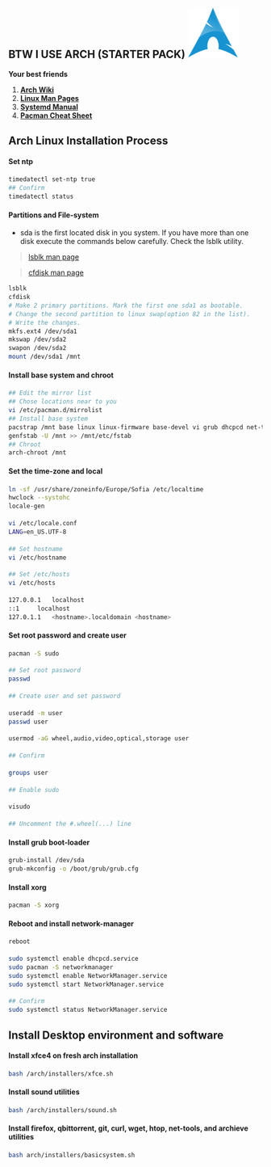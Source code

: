 ## BTW I USE ARCH (STARTER PACK) <img src="./img/arch.png" alt="drawing" width="100"/>

 **Your best friends**  
1. **[Arch Wiki](https://wiki.archlinux.org/)**
2. **[Linux Man Pages](https://linux.die.net/man/)**
3. **[Systemd Manual](http://man7.org/linux/man-pages/man5/systemd.unit.5.html)**
4. **[Pacman Cheat Sheet](./PACMAN.md)**

## Arch Linux Installation Process

#### Set ntp

```bash
timedatectl set-ntp true
## Confirm
timedatectl status
```

#### Partitions and File-system

- sda is the first located disk in you system. If you have more than one disk execute the commands below carefully. Check the lsblk utility.

> [lsblk man page](http://man7.org/linux/man-pages/man8/lsblk.8.html)

> [cfdisk man page](https://linux.die.net/man/8/cfdisk)

```bash
lsblk
cfdisk
# Make 2 primary partitions. Mark the first one sda1 as bootable.
# Change the second partition to linux swap(option 82 in the list).
# Write the changes.
mkfs.ext4 /dev/sda1
mkswap /dev/sda2
swapon /dev/sda2
mount /dev/sda1 /mnt
```

#### Install base system and chroot

```bash
## Edit the mirror list
## Chose locations near to you
vi /etc/pacman.d/mirrolist
## Install base system
pacstrap /mnt base linux linux-firmware base-devel vi grub dhcpcd net-tools iproute2
genfstab -U /mnt >> /mnt/etc/fstab
## Chroot
arch-chroot /mnt
```

#### Set the time-zone and local

```bash
ln -sf /usr/share/zoneinfo/Europe/Sofia /etc/localtime
hwclock --systohc
locale-gen

vi /etc/locale.conf
LANG=en_US.UTF-8

## Set hostname
vi /etc/hostname

## Set /etc/hosts
vi /etc/hosts

127.0.0.1	localhost
::1		localhost
127.0.1.1	<hostname>.localdomain <hostname>
```

#### Set root password and create user

```bash
pacman -S sudo

## Set root password
passwd

## Create user and set password

useradd -m user
passwd user

usermod -aG wheel,audio,video,optical,storage user

## Confirm

groups user

## Enable sudo

visudo

## Uncomment the #.wheel(...) line
```

#### Install grub boot-loader

```bash
grub-install /dev/sda
grub-mkconfig -o /boot/grub/grub.cfg
```

#### Install xorg

```bash
pacman -S xorg
```

#### Reboot and install network-manager

```bash
reboot

sudo systemctl enable dhcpcd.service
sudo pacman -S networkmanager
sudo systemctl enable NetworkManager.service
sudo systemctl start NetworkManager.service

## Confirm
sudo systemctl status NetworkManager.service
```

## Install Desktop environment and software

#### Install xfce4 on fresh arch installation

```bash
bash /arch/installers/xfce.sh
```
#### Install sound utilities

```bash
bash /arch/installers/sound.sh
```
#### Install firefox, qbittorrent, git, curl, wget, htop, net-tools, and archieve utilities

```bash
bash arch/installers/basicsystem.sh
```
